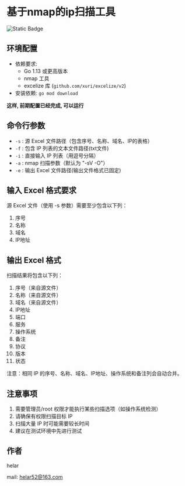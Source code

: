 # 基于nmap的ip扫描工具
![Static Badge](https://img.shields.io/badge/version-v1.0-blue)

## 环境配置
- 依赖要求:
    - Go 1.13 或更高版本
    - nmap 工具
    - excelize 库 (`github.com/xuri/excelize/v2`)
- 安装依赖:
    `go mod download`

**这样, 前期配置已经完成, 可以运行**


## 命令行参数
- `-s` : 源 Excel 文件路径（包含序号、名称、域名、IP的表格）
- `-f` : 包含 IP 列表的文本文件路径(txt文件)
- `-i` : 直接输入 IP 列表（用逗号分隔）
- `-a` : nmap 扫描参数（默认为 "-sV -O"）
- `-e` : 输出 Excel 文件路径(输出文件格式已固定)



## 输入 Excel 格式要求

源 Excel 文件（使用 -s 参数）需要至少包含以下列：
1. 序号
2. 名称
3. 域名
4. IP地址

## 输出 Excel 格式

扫描结果将包含以下列：
1. 序号（来自源文件）
2. 名称（来自源文件）
3. 域名（来自源文件）
4. IP地址
5. 端口
6. 服务
7. 操作系统
8. 备注
9. 协议
10. 版本
11. 状态

注意：相同 IP 的序号、名称、域名、IP地址、操作系统和备注列会自动合并。

## 注意事项

1. 需要管理员/root 权限才能执行某些扫描选项（如操作系统检测）
2. 请确保有权限扫描目标 IP
3. 扫描大量 IP 时可能需要较长时间
4. 建议在测试环境中先进行测试


## 作者

helar

mail: helar52@163.com